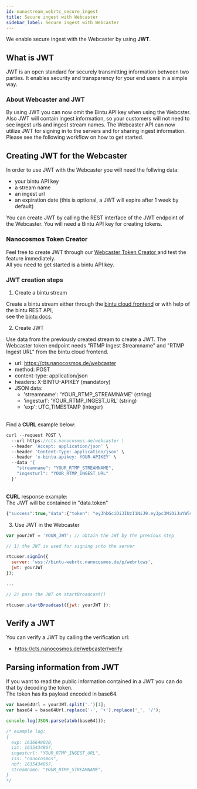 ```yaml
---
id: nanostream_webrtc_secure_ingest
title: Secure ingest with Webcaster
sidebar_label: Secure ingest with Webcaster
---
```


We enable secure ingest with the Webcaster by using <b>JWT</b>.<br>

## What is JWT

JWT is an open standard for securely transmitting information between two parties.
It enables security and transparency for your end users in a simple way.<br>

### About Webcaster and JWT

By using JWT you can now omit the Bintu API key when using the Webcster.<br>
Also JWT will contain ingest information, so your customers will not need to see ingest urls
and ingest stream names.
The Webcaster API can now utilize JWT for signing in to the servers and for sharing ingest information. Please see the following workflow on how to get started.

## Creating JWT for the Webcaster

In order to use JWT with the Webcaster you will need the follwing data:

- your bintu API key
- a stream name
- an ingest url
- an expiration date (this is optional, a JWT will expire after 1 week by default)

You can create JWT by calling the REST interface of the JWT endpoint of the Webcaster.
You will need a Bintu API key for creating tokens.

### Nanocosmos Token Creator

Feel free to create JWT through our [Webcaster Token Creator
](https://bintu-helpers.nanocosmos.de/webcaster-helper) and test the feature immediately.<br>
All you need to get started is a bintu API key.

### JWT creation steps

1) Create a bintu stream

Create a bintu stream either through the [bintu cloud frontend](https://bintu-cloud-frontend.nanocosmos.de/) or with help of the bintu REST API,<br>see the [bintu docs](../cloud/bintu_api).

2) Create JWT

Use data from the previously created stream to create a JWT. The Webcaster token endpoint needs
"RTMP Ingest Streamname" and "RTMP Ingest URL" from the bintu cloud frontend.

- url: https://cts.nanocosmos.de/webcaster
- method: POST
- content-type: application/json
- headers: X-BINTU-APIKEY (mandatory)
- JSON data:
  - 'streamname': 'YOUR_RTMP_STREAMNAME' (string)
  - 'ingesturl': 'YOUR_RTMP_INGEST_URL' (string)
  - 'exp': UTC_TIMESTAMP (integer)


<br>
Find a <b>CURL</b> example below:

```js
curl --request POST \
  --url https://cts.nanocosmos.de/webcaster \
  --header 'Accept: application/json' \
  --header 'Content-Type: application/json' \
  --header 'x-bintu-apikey: YOUR-APIKEY' \
  --data '{
    "streamname": "YOUR_RTMP_STREAMNAME",
    "ingesturl": "YOUR_RTMP_INGEST_URL"
  }'
```

<br>
<b>CURL</b> response example:<br>
The JWT will be contained in "data.token"

```js
{"success":true,"data":{"token": "eyJhbGciOiJIUzI1NiJ9.eyJpc3MiOiJuYW5vY29zbW9zIiwiZXhwIjoxMjM0NTY3ODksIm5iZiI6MTIzNDU2Nzg5LCJpbmdlc3R1cmwiOiJydG1wOi8vYmludHUtc3RyZWFtLm5hbm9jb3Ntb3MuZGU6MTkzNS9saXZlIiwic3RyZWFtbmFtZSI6ImFiYy1kZWYiLCJpYXQiOjE2MzU4NzEwOTN9.0BrnTUmu0A8yrcVHXj4OZU23sKpAHIQekALgW5jnZAo"}}
```

3) Use JWT in the Webcaster

```js
var yourJWT = 'YOUR_JWT'; // obtain the JWT by the previous step

// 1) the JWT is used for signing into the server

rtcuser.signIn({
  server: 'wss://bintu-webrtc.nanocosmos.de/p/webrtcws',
  jwt: yourJWT
});

...

// 2) pass the JWT on startBroadcast()

rtcuser.startBroadcast({jwt: yourJWT });
```

## Verify a JWT

You can verify a JWT by calling the verification url:

- https://cts.nanocosmos.de/webcaster/verify


## Parsing information from JWT

If you want to read the public information contained in a JWT you can do that by decoding the token.<br>
The token has its payload encoded in base64.

```js
var base64Url = yourJWT.split('.')[1];
var base64 = base64Url.replace('-', '+').replace('_', '/');

console.log(JSON.parse(atob(base64)));

/* example log:
{
  exp: 1636648020,
  iat: 1635434867,
  ingesturl: "YOUR_RTMP_INGEST_URL",
  iss: "nanocosmos",
  nbf: 1635434867,
  streamname: "YOUR_RTMP_STREAMNAME",
}
*/
```